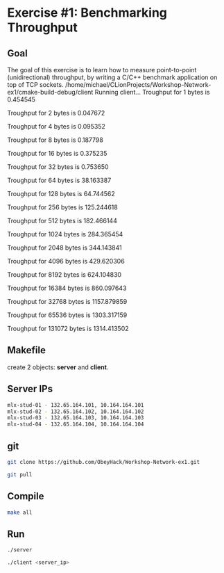# Exercise #1: Benchmarking Throughput

## Goal 
The goal of this exercise is to learn how to measure point-to-point (unidirectional) throughput, by writing a C/C++ benchmark application on top of TCP sockets.
/home/michael/CLionProjects/Workshop-Network-ex1/cmake-build-debug/client
Running client...
Troughput for 1 bytes is 0.454545

Troughput for 2 bytes is 0.047672

Troughput for 4 bytes is 0.095352

Troughput for 8 bytes is 0.187798

Troughput for 16 bytes is 0.375235

Troughput for 32 bytes is 0.753650

Troughput for 64 bytes is 38.163387

Troughput for 128 bytes is 64.744562

Troughput for 256 bytes is 125.244618

Troughput for 512 bytes is 182.466144

Troughput for 1024 bytes is 284.365454

Troughput for 2048 bytes is 344.143841

Troughput for 4096 bytes is 429.620306

Troughput for 8192 bytes is 624.104830

Troughput for 16384 bytes is 860.097643

Troughput for 32768 bytes is 1157.879859

Troughput for 65536 bytes is 1303.317159

Troughput for 131072 bytes is 1314.413502



## Makefile
create 2 objects: **server** and **client**.

## Server IPs
```bash
mlx-stud-01 - 132.65.164.101, 10.164.164.101
mlx-stud-02 - 132.65.164.102, 10.164.164.102
mlx-stud-03 - 132.65.164.103, 10.164.164.103
mlx-stud-04 - 132.65.164.104, 10.164.164.104
```

## git
```bash
git clone https://github.com/ObeyHack/Workshop-Network-ex1.git
```
```bash
git pull
```

## Compile
```bash
make all
```

## Run
```bash
./server 
```
```bash
./client <server_ip>
```
